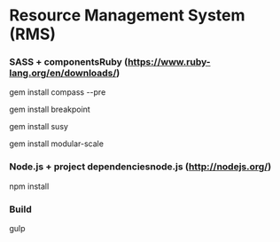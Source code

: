 # Resource Management System (RMS)

### SASS + componentsRuby (https://www.ruby-lang.org/en/downloads/)

gem install compass --pre

gem install breakpoint

gem install susy

gem install modular-scale

### Node.js + project dependenciesnode.js (http://nodejs.org/)

npm install

### Build

gulp


